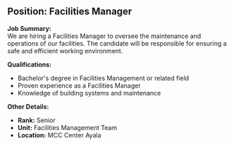 ## **Position: Facilities Manager**

**Job Summary:**  
We are hiring a Facilities Manager to oversee the maintenance and operations of our facilities. The candidate will be responsible for ensuring a safe and efficient working environment.

**Qualifications:**  
- Bachelor's degree in Facilities Management or related field
- Proven experience as a Facilities Manager
- Knowledge of building systems and maintenance

**Other Details:**
- **Rank:** Senior
- **Unit:** Facilities Management Team
- **Location:** MCC Center Ayala